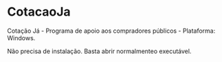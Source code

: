 # CotacaoJa
Cotação Já - Programa de apoio aos compradores públicos - Plataforma: Windows.

Não precisa de instalação. Basta abrir normalmenteo executável.
